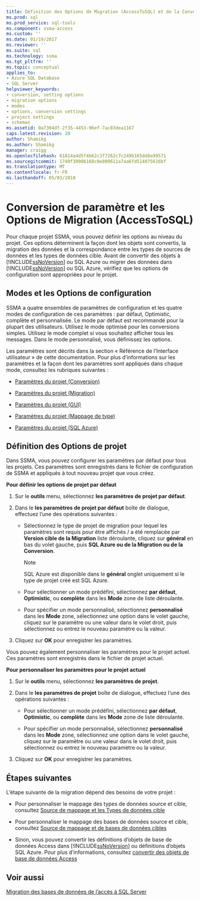 ```yaml
---
title: Définition des Options de Migration (AccessToSQL) et de la Conversion | Documents Microsoft
ms.prod: sql
ms.prod_service: sql-tools
ms.component: ssma-access
ms.custom: ''
ms.date: 01/19/2017
ms.reviewer: ''
ms.suite: sql
ms.technology: ssma
ms.tgt_pltfrm: ''
ms.topic: conceptual
applies_to:
- Azure SQL Database
- SQL Server
helpviewer_keywords:
- conversion, setting options
- migration options
- modes
- options, conversion settings
- project settings
- schemas
ms.assetid: 0a7304df-2f35-4453-96ef-7ac83dea1167
caps.latest.revision: 20
author: Shamikg
ms.author: Shamikg
manager: craigg
ms.openlocfilehash: 61814a4d5f4b62c3f7262c7c249b165dd8a99571
ms.sourcegitcommit: 1740f3090b168c0e809611a7aa6fd514075616bf
ms.translationtype: MT
ms.contentlocale: fr-FR
ms.lasthandoff: 05/03/2018
---
```

# <a name="setting-conversion-and-migration-options-accesstosql"></a>Conversion de paramètre et les Options de Migration (AccessToSQL)
Pour chaque projet SSMA, vous pouvez définir les options au niveau du projet. Ces options déterminent la façon dont les objets sont convertis, la migration des données et la correspondance entre les types de sources de données et les types de données cible. Avant de convertir des objets à [!INCLUDE[ssNoVersion](../../includes/ssnoversion_md.md)] ou SQL Azure ou migrer des données dans [!INCLUDE[ssNoVersion](../../includes/ssnoversion_md.md)] ou SQL Azure, vérifiez que les options de configuration sont appropriées pour le projet.  
  
## <a name="configuration-options-and-modes"></a>Modes et les Options de configuration  
SSMA a quatre ensembles de paramètres de configuration et les quatre modes de configuration de ces paramètres : par défaut, Optimistic, complète et personnalisée. Le mode par défaut est recommandé pour la plupart des utilisateurs. Utilisez le mode optimisé pour les conversions simples. Utilisez le mode complet si vous souhaitez afficher tous les messages. Dans le mode personnalisé, vous définissez les options.  
  
Les paramètres sont décrits dans la section « Référence de l’Interface utilisateur » de cette documentation. Pour plus d’informations sur les paramètres et la façon dont les paramètres sont appliqués dans chaque mode, consultez les rubriques suivantes :  
  
-   [Paramètres du projet (Conversion)](http://msdn.microsoft.com/en-us/bcebc635-c638-4ddb-924c-b9ccfef86388)  
  
-   [Paramètres du projet (Migration)](http://msdn.microsoft.com/en-us/4caebc9c-8680-4b99-a8fa-89c43161c95d)  
  
-   [Paramètres du projet (GUI)](http://msdn.microsoft.com/en-us/cf06baf1-8714-48a3-95dc-781f6ca53693)  
  
-   [Paramètres du projet (Mappage de type)](http://msdn.microsoft.com/en-us/b87b9683-abed-4677-8c50-18bdba704655)  
  
-   [Paramètres du projet (SQL Azure)](http://msdn.microsoft.com/en-us/bbb8a204-d0e4-4f0b-9709-271feb1f136e)  
  
## <a name="setting-project-options"></a>Définition des Options de projet  
Dans SSMA, vous pouvez configurer les paramètres par défaut pour tous les projets. Ces paramètres sont enregistrés dans le fichier de configuration de SSMA et appliqués à tout nouveau projet que vous créez.  
  
**Pour définir les options de projet par défaut**  
  
1.  Sur le **outils** menu, sélectionnez **les paramètres de projet par défaut**.  
  
2.  Dans le **les paramètres de projet par défaut** boîte de dialogue, effectuez l’une des opérations suivantes :  
  
    -   Sélectionnez le type de projet de migration pour lequel les paramètres sont requis pour être affichés / a été remplacée par **Version cible de la Migration** liste déroulante, cliquez sur **général** en bas du volet gauche, puis **SQL Azure ou de la Migration ou de la Conversion**.  
  
        > [!NOTE]  
        > SQL Azure est disponible dans le **général** onglet uniquement si le type de projet créé est SQL Azure.  
  
    -   Pour sélectionner un mode prédéfini, sélectionnez **par défaut**, **Optimistic**, ou **complète** dans les **Mode** zone de liste déroulante.  
  
    -   Pour spécifier un mode personnalisé, sélectionnez **personnalisé** dans les **Mode** zone, sélectionnez une option dans le volet gauche, cliquez sur le paramètre ou une valeur dans le volet droit, puis sélectionnez ou entrez le nouveau paramètre ou la valeur.  
  
3.  Cliquez sur **OK** pour enregistrer les paramètres.  
  
Vous pouvez également personnaliser les paramètres pour le projet actuel. Ces paramètres sont enregistrés dans le fichier de projet actuel.  
  
**Pour personnaliser les paramètres pour le projet actuel**  
  
1.  Sur le **outils** menu, sélectionnez **les paramètres de projet**.  
  
2.  Dans le **les paramètres de projet** boîte de dialogue, effectuez l’une des opérations suivantes :  
  
    -   Pour sélectionner un mode prédéfini, sélectionnez **par défaut**, **Optimistic**, ou **complète** dans les **Mode** zone de liste déroulante.  
  
    -   Pour spécifier un mode personnalisé, sélectionnez **personnalisé** dans les **Mode** zone, sélectionnez une option dans le volet gauche, cliquez sur le paramètre ou une valeur dans le volet droit, puis sélectionnez ou entrez le nouveau paramètre ou la valeur.  
  
3.  Cliquez sur **OK** pour enregistrer les paramètres.  
  
## <a name="next-steps"></a>Étapes suivantes  
L’étape suivante de la migration dépend des besoins de votre projet :  
  
-   Pour personnaliser le mappage des types de données source et cible, consultez [Source de mappage et les Types de données cible](http://msdn.microsoft.com/en-us/b362a075-16e7-423f-b63f-e1e9f02844a9)  
  
-   Pour personnaliser le mappage des bases de données source et cible, consultez [Source de mappage et de bases de données cibles](http://msdn.microsoft.com/en-us/69bee937-7b2c-49ee-8866-7518c683fad4)  
  
-   Sinon, vous pouvez convertir les définitions d’objets de base de données Access dans [!INCLUDE[ssNoVersion](../../includes/ssnoversion_md.md)] ou définitions d’objets SQL Azure. Pour plus d’informations, consultez [convertir des objets de base de données Access](http://msdn.microsoft.com/en-us/e0ef67bf-80a6-4e6c-a82d-5d46e0623c6c)  
  
## <a name="see-also"></a>Voir aussi  
[Migration des bases de données de l’accès à SQL Server](http://msdn.microsoft.com/en-us/76a3abcf-2998-4712-9490-fe8d872c89ca)  
  
